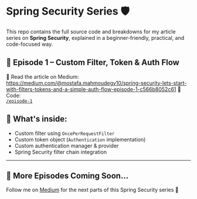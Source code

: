 # Spring Security Series 🛡️

This repo contains the full source code and breakdowns for my article series on **Spring Security**, explained in a beginner-friendly, practical, and code-focused way.

## 📖 Episode 1 – Custom Filter, Token & Auth Flow

🔗 Read the article on Medium:  
https://medium.com/@mostafa.mahmoudegy10/spring-security-lets-start-with-filters-tokens-and-a-simple-auth-flow-episode-1-c566b8052c61
📁 Code:  
[`/episode-1`](./episode-1)

## 📌 What's inside:
- Custom filter using `OncePerRequestFilter`
- Custom token object (`Authentication` implementation)
- Custom authentication manager & provider
- Spring Security filter chain integration

---

## 🧩 More Episodes Coming Soon...

Follow me on [Medium](https://medium.com/@MostafaMahmoudegy) for the next parts of this Spring Security series 🚀
